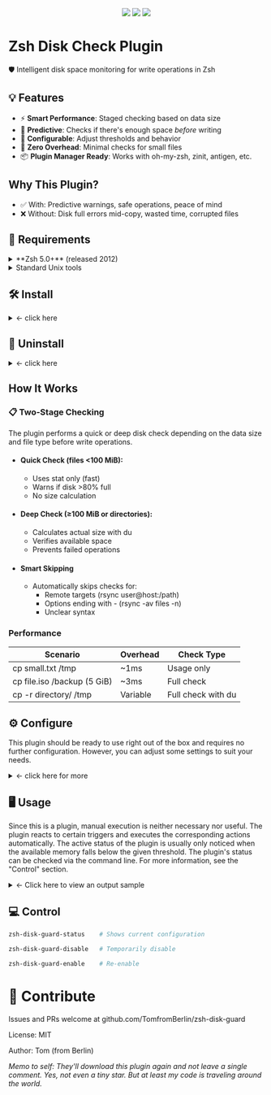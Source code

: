 <p align="center">
  <img src="https://img.shields.io/badge/Zsh%20Plugin-zsh--disk--guard-blue?style=flat-square">
  <img src="https://img.shields.io/badge/license-MIT-green?style=flat-square">
  <img src="https://img.shields.io/github/stars/TomfromBerlin/zsh-disk-guard?style=flat-square">
</p>

# Zsh Disk Check Plugin

🛡️ Intelligent disk space monitoring for write operations in Zsh

## 💡 Features

- ⚡ **Smart Performance**: Staged checking based on data size
- 🎯 **Predictive**: Checks if there's enough space *before* writing
- 🔧 **Configurable**: Adjust thresholds and behavior
- 🚀 **Zero Overhead**: Minimal checks for small files
- 📦 **Plugin Manager Ready**: Works with oh-my-zsh, zinit, antigen, etc.

## Why This Plugin?

- ✅ With: Predictive warnings, safe operations, peace of mind
- ❌ Without: Disk full errors mid-copy, wasted time, corrupted files


## 📝 Requirements

<details><summary>**Zsh 5.0+** (released 2012)</summary>
The version is checked when the plugin is loaded. If the version is too low, the plugin will not load. To manually check, run the following command at the command line:
   
  ```zsh
  echo $ZSH_VERSION
  ```
  
Upgrade: See [zsh.org](https://www.zsh.org/)
 </details>
 
<details><summary>Standard Unix tools</summary>

- df: disk free displays the free disk space. Only mounted partitions are displayed.
- stat: Used here to display the file system status instead of the file status
- du: Displays the used disk space.

</details>

## 🛠️ Install
<details><summary> ← click here</summary>

Add to your `.zshrc`:

### ZSH Unplugged (my recommendation)

```zsh
# (Do not use the following 15 lines along with other plugin managers!)
# ZSH UNPLUGGED start
# <------------------>
# where do you want to store your plugins?
ZPLUGINDIR=$HOME/.config/zsh/plugins
# <------------------>
# clone zsh_unplugged and store it with your other plugins and source it
if [[ ! -d $ZPLUGINDIR/zsh_unplugged ]]; then
  git clone --quiet https://github.com/mattmc3/zsh_unplugged $ZPLUGINDIR/zsh_unplugged
fi
source $ZPLUGINDIR/zsh_unplugged/zsh_unplugged.zsh
# <------------------>
# extend fpath and load zsh-defer
fpath+=($ZPLUGINDIR/zsh-defer)
autoload -Uz zsh-defer
# <------------------>
# make list of the Zsh plugins you use
repos=(
  # ... your other plugins ...
  TomfromBerlin/zsh-disk-guard
)
```

other plugin manager and frameworks:

### Antigen

add to your .zshrc:

```zsh
antigen bundle TomfromBerlin/zsh-disk-guard
```

### Oh-My-Zsh

Enter the following command on the command line and confirm with Return

```zsh
git clone https://github.com/TomfromBerlin/zsh-disk-guard ${ZSH_CUSTOM:-~/.oh-my-zsh/custom}/plugins/zsh-disk-guard
```

then add to your .zshrc:

```zsh
plugins=(... zsh-disk-guard)
```

### Zinit

add to your .zshrc:

```zsh
zinit light TomfromBerlin/zsh-disk-guard
```

You can load the plugin with any other plugin manager.

⚠️ **Regardless which pluginmanager you use, the plugin may interfere with other plugins that monitor disk operations or use the wrapped commands (*cp*, *mv*, *rsync*). ⚠️**

### manual call via the command line

```zsh
git clone https://github.com/TomfromBerlin/zsh-disk-guard ~/.config/zsh/plugins/zsh-disk-guard
source ~/.config/zsh/plugins/zsh-disk-guard/zsh-disk-guard.plugin.zsh
```

</details>

## 🧹 Uninstall

<details><summary> ← click here</summary>

Simply remove from your plugin list and restart Zsh.

### Temporary Disable

```zsh

zsh-disk-guard-disable

```

### To completely remove:

```zsh

zsh_disk_guard_plugin_unload
rm -rf ~/.config/zsh/plugins/zsh-disk-guard

```

</details>

## How It Works

### 📋 Two-Stage Checking

The plugin performs a quick or deep disk check depending on the data size and file type before write operations.

- #### Quick Check (files <100 MiB):

  - Uses stat only (fast)
  - Warns if disk >80% full
  - No size calculation

- #### Deep Check (≥100 MiB or directories):

  - Calculates actual size with du
  - Verifies available space
  - Prevents failed operations

- #### Smart Skipping
  
  - Automatically skips checks for:
    - Remote targets (rsync user@host:/path)
    - Options ending with - (rsync -av files -n)
    - Unclear syntax

### Performance

|Scenario|Overhead|Check Type|
|-|-|-|
| cp small.txt /tmp | ~1ms | Usage only |
| cp file.iso /backup (5 GiB) | ~3ms | Full check |
| cp -r directory/ /tmp| Variable | Full check with du |

## ⚙️ Configure

This plugin should be ready to use right out of the box and requires no further configuration. However, you can adjust some settings to suit your needs.

<details><summary> ← click here for more</summary>

```zsh

Set these before loading the plugin:

# set disk usage warning threshold to 90% (default: 80%)
export ZSH_DISK_GUARD_THRESHOLD=90

# set deep check threshold to 500 MiB (default: 100 MiB)
export ZSH_DISK_GUARD_DEEP_THRESHOLD=$((500 * 1024 * 1024))

# Enable debug output (default: 0)
export ZSH_DISK_GUARD_DEBUG=1

# disable plugin (default: 1)
export ZSH_DISK_GUARD_ENABLED=0

# commands to wrap (default: "cp mv rsync")
# If you want to change the default (mot recommended), further adjustments are necessary
export ZSH_DISK_GUARD_COMMANDS="cp mv rsync"

```
</details>

## 🖥️ Usage

Since this is a plugin, manual execution is neither necessary nor useful. The plugin reacts to certain triggers and executes the corresponding actions automatically. The active status of the plugin is usually only noticed when the available memory falls below the given threshold. The plugin's status can be checked via the command line. For more information, see the "Control" section.

<details><summary> ← Click here to view an output sample</summary>

```zsh

# Automatically checked
cp large-file.iso /backup/
# ⚠️  Warning: Partition /backup is 85% full!
# Continue anyway? [y/N]

# Prevents write if not enough space
mv bigdata/ /mnt/small-disk/
# ❌ ERROR: Not enough disk space on /mnt/small-disk!
#    Required: 5 GiB
#    Available: 3 GiB
#    Missing: 2048 MiB

# Smart: skips remote targets
rsync -av files/ user@remote:/backup/  # No local check

```
</details>

## 💻 Control

```zsh
zsh-disk-guard-status    # Shows current configuration
```

```zsh
zsh-disk-guard-disable   # Temporarily disable
```

```zsh
zsh-disk-guard-enable    # Re-enable
```


# 💬 Contribute
Issues and PRs welcome at github.com/TomfromBerlin/zsh-disk-guard

License: MIT

Author: Tom (from Berlin)

_Memo to self: They'll download this plugin again and not leave a single comment. Yes, not even a tiny star. But at least my code is traveling around the world._

